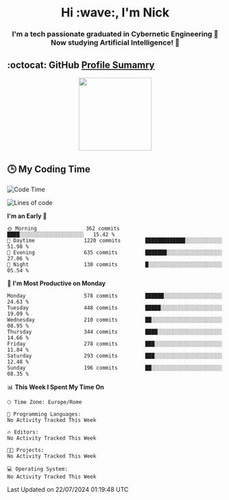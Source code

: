 <h1 align="center">Hi :wave:, I'm Nick</h1>

<h3 align="center">I'm a tech passionate graduated in Cybernetic Engineering 🤖<br>
Now studying Artificial Intelligence! 🧠</h3>


## :octocat: GitHub <a href="https://github.com/vn7n24fzkq/github-profile-summary-cards">Profile Sumamry</a>

<p align="center">
   <img style="height:170px;display:inline-block"  src="http://github-profile-summary-cards.vercel.app/api/cards/profile-details?username=CodeClimberNT&theme=github_dark" />
<!--    <img style="height:170px;display:inline-block"  src="http://github-profile-summary-cards.vercel.app/api/cards/repos-per-language?username=CodeClimberNT&theme=github_dark&exclude=" /> -->
</p>

 ## :clock3: My Coding Time 
 
<!--START_SECTION:waka-->
![Code Time](http://img.shields.io/badge/Code%20Time-361%20hrs%2059%20mins-blue)

![Lines of code](https://img.shields.io/badge/From%20Hello%20World%20I%27ve%20Written-2.7%20million%20lines%20of%20code-blue)

**I'm an Early 🐤** 

```text
🌞 Morning                362 commits         ████░░░░░░░░░░░░░░░░░░░░░   15.42 % 
🌆 Daytime                1220 commits        █████████████░░░░░░░░░░░░   51.98 % 
🌃 Evening                635 commits         ███████░░░░░░░░░░░░░░░░░░   27.06 % 
🌙 Night                  130 commits         █░░░░░░░░░░░░░░░░░░░░░░░░   05.54 % 
```
📅 **I'm Most Productive on Monday** 

```text
Monday                   578 commits         ██████░░░░░░░░░░░░░░░░░░░   24.63 % 
Tuesday                  448 commits         █████░░░░░░░░░░░░░░░░░░░░   19.09 % 
Wednesday                210 commits         ██░░░░░░░░░░░░░░░░░░░░░░░   08.95 % 
Thursday                 344 commits         ████░░░░░░░░░░░░░░░░░░░░░   14.66 % 
Friday                   278 commits         ███░░░░░░░░░░░░░░░░░░░░░░   11.84 % 
Saturday                 293 commits         ███░░░░░░░░░░░░░░░░░░░░░░   12.48 % 
Sunday                   196 commits         ██░░░░░░░░░░░░░░░░░░░░░░░   08.35 % 
```


📊 **This Week I Spent My Time On** 

```text
🕑︎ Time Zone: Europe/Rome

💬 Programming Languages: 
No Activity Tracked This Week

🔥 Editors: 
No Activity Tracked This Week

🐱‍💻 Projects: 
No Activity Tracked This Week

💻 Operating System: 
No Activity Tracked This Week
```


 Last Updated on 22/07/2024 01:19:48 UTC
<!--END_SECTION:waka-->

